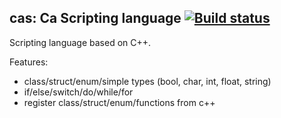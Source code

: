 ## cas: Ca Scripting language [![Build status](https://ci.appveyor.com/api/projects/status/vec4jvercblgrsxn?svg=true)](https://ci.appveyor.com/project/Tomash667/cas)
Scripting language based on C++.

Features:
- class/struct/enum/simple types (bool, char, int, float, string)
- if/else/switch/do/while/for
- register class/struct/enum/functions from c++
